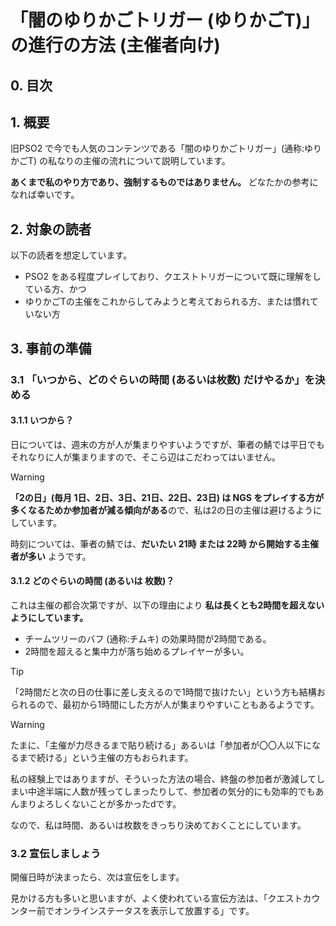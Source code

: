 # 「闇のゆりかごトリガー (ゆりかごT)」の進行の方法 (主催者向け)

## 0. 目次

## 1. 概要

旧PSO2 で今でも人気のコンテンツである「闇のゆりかごトリガー」(通称:ゆりかごT) の私なりの主催の流れについて説明しています。

**あくまで私のやり方であり、強制するものではありません。** どなたかの参考になれば幸いです。

## 2. 対象の読者

以下の読者を想定しています。

- PSO2 をある程度プレイしており、クエストトリガーについて既に理解をしている方、かつ
- ゆりかごTの主催をこれからしてみようと考えておられる方、または慣れていない方

## 3. 事前の準備

### 3.1 「いつから、どのぐらいの時間 (あるいは枚数) だけやるか」を決める

#### 3.1.1 いつから？

日については、週末の方が人が集まりやすいようですが、筆者の鯖では平日でもそれなりに人が集まりますので、そこら辺はこだわってはいません。

> [!WARNING]
> **「2の日」(毎月 1日、2日、3日、21日、22日、23日) は NGS をプレイする方が多くなるためか参加者が減る傾向がある**ので、私は2の日の主催は避けるようにしています。

時刻については、筆者の鯖では、**だいたい 21時 または 22時 から開始する主催者が多い** ようです。

#### 3.1.2 どのぐらいの時間 (あるいは 枚数)？

これは主催の都合次第ですが、以下の理由により **私は長くとも2時間を超えないようにしています。**

- チームツリーのバフ (通称:チムキ) の効果時間が2時間である。
- 2時間を超えると集中力が落ち始めるプレイヤーが多い。

> [!TIP]
> 「2時間だと次の日の仕事に差し支えるので1時間で抜けたい」という方も結構おられるので、最初から1時間にした方が人が集まりやすいこともあるようです。

> [!WARNING]
> たまに、「主催が力尽きるまで貼り続ける」あるいは「参加者が〇〇人以下になるまで続ける」という主催の方もおられます。
> 
> 私の経験上ではありますが、そういった方法の場合、終盤の参加者が激減してしまい中途半端に人数が残ってしまったりして、参加者の気分的にも効率的でもあんまりよろしくないことが多かったdです。
> 
> なので、私は時間、あるいは枚数をきっちり決めておくことにしています。

### 3.2 宣伝しましょう

開催日時が決まったら、次は宣伝をします。

見かける方も多いと思いますが、よく使われている宣伝方法は、「クエストカウンター前でオンラインステータスを表示して放置する」です。


